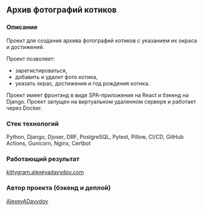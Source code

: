 ## Архив фотографий котиков

### Описание

Проект для создания архива фотографий котиков с указанием их окраса и достижений. 

Проект позволяет:
- зарегистироваться,
- добавить и удалит фото котика,
- указать окрас, достижения и год рождения котика.

Проект имеет фронтэнд в виде SPA-приложения на React и бэкенд на Django. Проект запущен на виртуальном удаленном сервере и работает через Docker. 

### Стек технологий

Python, Django, Djoser, DRF, PostgreSQL, Pytest, Pillow, CI/CD, GitHub Actions, Gunicorn, Nginx, Certbot

### Работающий результат

[kittygram.alexeyadavydov.com](https://kittygram.alexeyadavydov.com/)

### Автор проекта (бэкенд и деплой)

[AlexeyADavydov](https://github.com/AlexeyADavydov/)